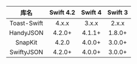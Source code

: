 |    库名     | Swift 4.2 | Swift 4 | Swift 3 |
| :---------: | :-------: | :-----: | :-----: |
| Toast-Swift |   4.x.x   |  3.x.x  |  2.x.x  |
|  HandyJSON  |  4.2.0+   | 4.1.1+  | 1.8.0+  |
|   SnapKit   |   4.2.0   | 4.0.0+  | 3.0.0+  |
| SwiftyJSON  |  4.2.0+   | 4.0.0+  | 3.0.0+  |

